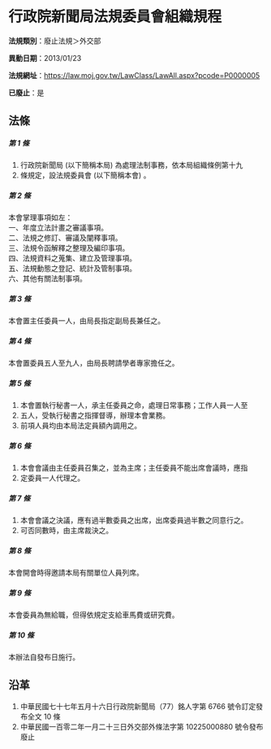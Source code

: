 # 行政院新聞局法規委員會組織規程

**法規類別**：廢止法規＞外交部

**異動日期**：2013/01/23  

**法規網址**：https://law.moj.gov.tw/LawClass/LawAll.aspx?pcode=P0000005

**已廢止**：是



## 法條
##### 第 1 條
1. 行政院新聞局 (以下簡稱本局) 為處理法制事務，依本局組織條例第十九
1. 條規定，設法規委員會 (以下簡稱本會) 。

##### 第 2 條
本會掌理事項如左：  
一、年度立法計畫之審議事項。  
二、法規之修訂、審議及闡釋事項。  
三、法規令函解釋之整理及編印事項。  
四、法規資料之蒐集、建立及管理事項。  
五、法規動態之登記、統計及管制事項。  
六、其他有關法制事項。

##### 第 3 條
本會置主任委員一人，由局長指定副局長兼任之。

##### 第 4 條
本會置委員五人至九人，由局長聘請學者專家擔任之。

##### 第 5 條
1. 本會置執行秘書一人，承主任委員之命，處理日常事務；工作人員一人至
1. 五人，受執行秘書之指揮督導，辦理本會業務。
1. 前項人員均由本局法定員額內調用之。

##### 第 6 條
1. 本會會議由主任委員召集之，並為主席；主任委員不能出席會議時，應指
1. 定委員一人代理之。

##### 第 7 條
1. 本會會議之決議，應有過半數委員之出席，出席委員過半數之同意行之。
1. 可否同數時，由主席裁決之。

##### 第 8 條
本會開會時得邀請本局有關單位人員列席。

##### 第 9 條
本會委員為無給職，但得依規定支給車馬費或研究費。

##### 第 10 條
本辦法自發布日施行。

## 沿革
1. 中華民國七十七年五月十六日行政院新聞局（77）銘人字第 6766 號令訂定發布全文 10 條
1. 中華民國一百零二年一月二十三日外交部外條法字第 10225000880  號令發布廢止
